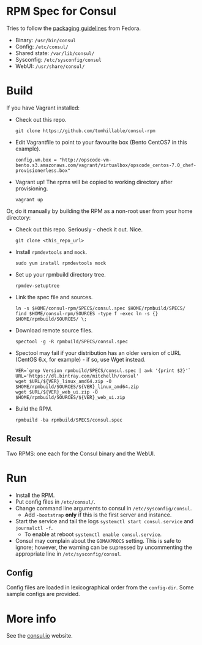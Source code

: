 # RPM Spec for Consul

Tries to follow the [packaging guidelines](https://fedoraproject.org/wiki/Packaging:Guidelines) from Fedora.

* Binary: `/usr/bin/consul`
* Config: `/etc/consul/`
* Shared state: `/var/lib/consul/`
* Sysconfig: `/etc/sysconfig/consul`
* WebUI: `/usr/share/consul/`

# Build

If you have Vagrant installed:

* Check out this repo.  
    ```
    git clone https://github.com/tomhillable/consul-rpm
    ```
    
* Edit Vagrantfile to point to your favourite box (Bento CentOS7 in this example).  
    ```
    config.vm.box = "http://opscode-vm-bento.s3.amazonaws.com/vagrant/virtualbox/opscode_centos-7.0_chef-provisionerless.box"
    ```
    
* Vagrant up! The rpms will be copied to working directory after provisioning.  
    ```
    vagrant up
    ```

Or, do it manually by building the RPM as a non-root user from your home directory:

* Check out this repo. Seriously - check it out. Nice.
    ```
    git clone <this_repo_url>
    ```

* Install `rpmdevtools` and `mock`.
    ```
    sudo yum install rpmdevtools mock
    ```

* Set up your rpmbuild directory tree.
    ```
    rpmdev-setuptree
    ```

* Link the spec file and sources.
    ```
    ln -s $HOME/consul-rpm/SPECS/consul.spec $HOME/rpmbuild/SPECS/
    find $HOME/consul-rpm/SOURCES -type f -exec ln -s {} $HOME/rpmbuild/SOURCES/ \;
    ```

* Download remote source files.
    ```
    spectool -g -R rpmbuild/SPECS/consul.spec
    ```

* Spectool may fail if your distribution has an older version of cURL (CentOS
  6.x, for example) - if so, use Wget instead.
    ```
    VER=`grep Version rpmbuild/SPECS/consul.spec | awk '{print $2}'`
    URL='https://dl.bintray.com/mitchellh/consul'
    wget $URL/${VER}_linux_amd64.zip -O $HOME/rpmbuild/SOURCES/${VER}_linux_amd64.zip
    wget $URL/${VER}_web_ui.zip -O $HOME/rpmbuild/SOURCES/${VER}_web_ui.zip
    ```

* Build the RPM.
    ```
    rpmbuild -ba rpmbuild/SPECS/consul.spec
    ```

## Result

Two RPMS: one each for the Consul binary and the WebUI.

# Run

* Install the RPM.
* Put config files in `/etc/consul/`.
* Change command line arguments to consul in `/etc/sysconfig/consul`.
  * Add `-bootstrap` **only** if this is the first server and instance.
* Start the service and tail the logs `systemctl start consul.service` and `journalctl -f`.
  * To enable at reboot `systemctl enable consul.service`.
* Consul may complain about the `GOMAXPROCS` setting. This is safe to ignore;
  however, the warning can be supressed by uncommenting the appropriate line in
  `/etc/sysconfig/consul`.

## Config

Config files are loaded in lexicographical order from the `config-dir`. Some
sample configs are provided.

# More info

See the [consul.io](http://www.consul.io) website.
